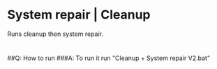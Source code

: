 # System repair | Cleanup
Runs cleanup then system repair.
#
#
#
#
##Q: How to run
###A: To run it run "Cleanup + System repair  V2.bat"
